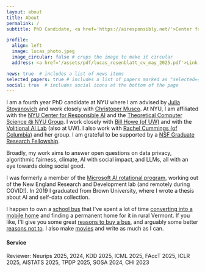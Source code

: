 ```yaml
---
layout: about
title: About
permalink: /
subtitle: PhD Candidate, <a href='https://airesponsibly.net/'>Center for Responsible AI @NYU</a>.

profile:
  align: left
  image: lucas_photo.jpeg
  image_circular: false # crops the image to make it circular
  address: <a href='/assets/pdf/lucas_rosenblatt_cv_may_2025.pdf'>Link to CV</a>

news: true  # includes a list of news items
selected_papers: true # includes a list of papers marked as "selected={true}"
social: true  # includes social icons at the bottom of the page
---
```


I am a fourth year PhD candidate at NYU where I am advised by [Julia Stoyanovich](https://stoyanovich.org/) and work closely with [Christoper Musco](https://www.chrismusco.com/). At NYU, I am affiliated with the [NYU Center for Responsible AI](https://airesponsibly.net/) and the [Theoretical Computer Science @ NYU Group](https://cs.nyu.edu/theory-group/index.html). I work closely with [Bill Howe (of UW)](https://faculty.washington.edu/billhowe/) and with the [Volitional AI Lab](https://billhowelab.github.io/) (also at UW). I also work with [Rachel Cummings (of Columbia)](https://rachelcummings.com/) and her group. I am grateful to be supported by a [NSF Graduate Research Fellowship](https://www.nsfgrfp.org/).

Broadly, my work aims to answer open questions on data privacy, algorithmic fairness, climate, AI with social impact, and LLMs, all with an eye towards doing social good. 

I was formerly a member of the [Microsoft AI rotational program](https://www.microsoftnewengland.com/maidap/), working out of the New England Research and Development lab (and remotely during COVID!). In 2019 I graduated from Brown University, where I wrote a thesis about AI and self-data collection. 

I happen to own a [school bus](blog/2021/bus/) that I've spent a lot of time [converting into a mobile home]() and finding a permanent home for it in rural Vermont. If you like, I'll give you some great [reasons to buy a bus](), and arguably some better [reasons not to](). I also make [movies]() and write as much as I can.

#### Service
Reviewer:  Neurips 2025, 2024, KDD 2025, ICML 2025, FAccT 2025, ICLR 2025, AISTATS 2025, TPDP 2025, SOSA 2024, CHI 2023
